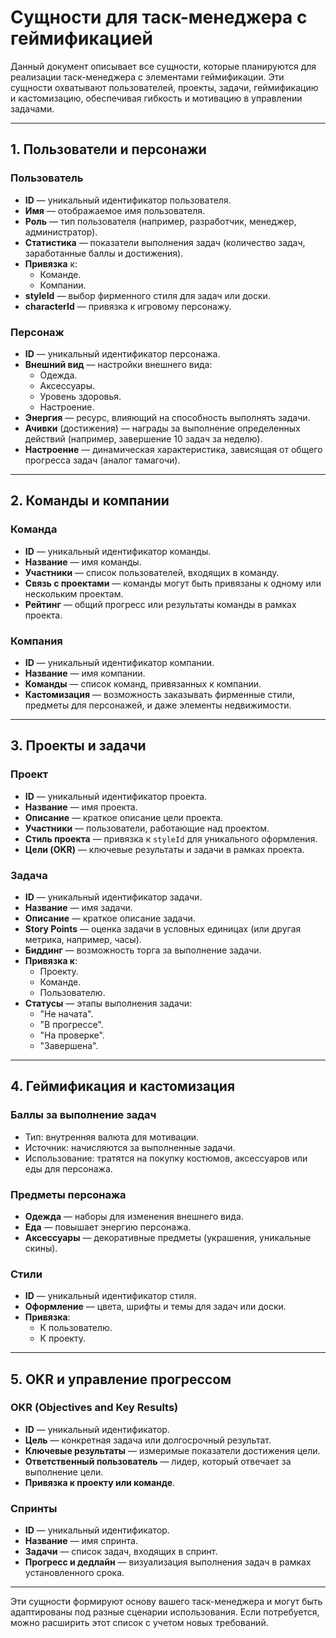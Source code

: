 # Сущности для таск-менеджера с геймификацией

Данный документ описывает все сущности, которые планируются для реализации таск-менеджера с элементами геймификации. Эти
сущности охватывают пользователей, проекты, задачи, геймификацию и кастомизацию, обеспечивая гибкость и мотивацию в
управлении задачами.

---

## 1. Пользователи и персонажи

### Пользователь

- **ID** — уникальный идентификатор пользователя.
- **Имя** — отображаемое имя пользователя.
- **Роль** — тип пользователя (например, разработчик, менеджер, администратор).
- **Статистика** — показатели выполнения задач (количество задач, заработанные баллы и достижения).
- **Привязка** к:
    - Команде.
    - Компании.
- **styleId** — выбор фирменного стиля для задач или доски.
- **characterId** — привязка к игровому персонажу.

### Персонаж

- **ID** — уникальный идентификатор персонажа.
- **Внешний вид** — настройки внешнего вида:
    - Одежда.
    - Аксессуары.
    - Уровень здоровья.
    - Настроение.
- **Энергия** — ресурс, влияющий на способность выполнять задачи.
- **Ачивки** (достижения) — награды за выполнение определенных действий (например, завершение 10 задач за неделю).
- **Настроение** — динамическая характеристика, зависящая от общего прогресса задач (аналог тамагочи).

---

## 2. Команды и компании

### Команда

- **ID** — уникальный идентификатор команды.
- **Название** — имя команды.
- **Участники** — список пользователей, входящих в команду.
- **Связь с проектами** — команды могут быть привязаны к одному или нескольким проектам.
- **Рейтинг** — общий прогресс или результаты команды в рамках проекта.

### Компания

- **ID** — уникальный идентификатор компании.
- **Название** — имя компании.
- **Команды** — список команд, привязанных к компании.
- **Кастомизация** — возможность заказывать фирменные стили, предметы для персонажей, и даже элементы недвижимости.

---

## 3. Проекты и задачи

### Проект

- **ID** — уникальный идентификатор проекта.
- **Название** — имя проекта.
- **Описание** — краткое описание цели проекта.
- **Участники** — пользователи, работающие над проектом.
- **Стиль проекта** — привязка к `styleId` для уникального оформления.
- **Цели (OKR)** — ключевые результаты и задачи в рамках проекта.

### Задача

- **ID** — уникальный идентификатор задачи.
- **Название** — имя задачи.
- **Описание** — краткое описание задачи.
- **Story Points** — оценка задачи в условных единицах (или другая метрика, например, часы).
- **Биддинг** — возможность торга за выполнение задачи.
- **Привязка к**:
    - Проекту.
    - Команде.
    - Пользователю.
- **Статусы** — этапы выполнения задачи:
    - "Не начата".
    - "В прогрессе".
    - "На проверке".
    - "Завершена".

---

## 4. Геймификация и кастомизация

### Баллы за выполнение задач

- Тип: внутренняя валюта для мотивации.
- Источник: начисляются за выполненные задачи.
- Использование: тратятся на покупку костюмов, аксессуаров или еды для персонажа.

### Предметы персонажа

- **Одежда** — наборы для изменения внешнего вида.
- **Еда** — повышает энергию персонажа.
- **Аксессуары** — декоративные предметы (украшения, уникальные скины).

### Стили

- **ID** — уникальный идентификатор стиля.
- **Оформление** — цвета, шрифты и темы для задач или доски.
- **Привязка**:
    - К пользователю.
    - К проекту.

---

## 5. OKR и управление прогрессом

### OKR (Objectives and Key Results)

- **ID** — уникальный идентификатор.
- **Цель** — конкретная задача или долгосрочный результат.
- **Ключевые результаты** — измеримые показатели достижения цели.
- **Ответственный пользователь** — лидер, который отвечает за выполнение цели.
- **Привязка к проекту или команде**.

### Спринты

- **ID** — уникальный идентификатор.
- **Название** — имя спринта.
- **Задачи** — список задач, входящих в спринт.
- **Прогресс и дедлайн** — визуализация выполнения задач в рамках установленного срока.

---

Эти сущности формируют основу вашего таск-менеджера и могут быть адаптированы под разные сценарии использования. Если
потребуется, можно расширить этот список с учетом новых требований.
